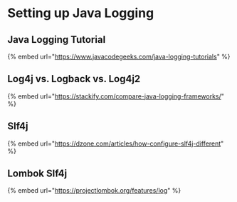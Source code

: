 # Setting up Java Logging

## Java Logging Tutorial

{% embed url="https://www.javacodegeeks.com/java-logging-tutorials" %}

## Log4j vs. Logback vs. Log4j2

{% embed url="https://stackify.com/compare-java-logging-frameworks/" %}

## Slf4j

{% embed url="https://dzone.com/articles/how-configure-slf4j-different" %}



## Lombok Slf4j

{% embed url="https://projectlombok.org/features/log" %}



